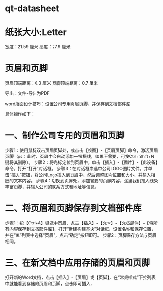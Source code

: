 # qt-datasheet

# 纸张大小:Letter
宽度：21.59 厘米
高度：27.9 厘米

# 页眉和页脚
页眉顶端距离：0.3 厘米
页脚顶端距离：0.7 厘米

导出：文件-导出为PDF

word版面设计技巧：设置公司专用页眉页脚，并保存到文档部件库

具体操作如下：
# 一、制作公司专用的页眉和页脚
步骤1：使用鼠标双击页眉页脚处，或点击【视图】-【页眉页脚】命令，激活页眉页脚（ps：此时，页眉中会自动添加一根横线，如果不需要，可按Ctrl+Shift+N键将其删除）。
步骤2：将光标定位到页眉中，单击【插入】-【图片】-【此设备】命令，打开“打开”对话框。
步骤3：在对话框中选中公司LOGO图片文件，并单击“插入”按钮，将公司Logo插入到页眉中，然后调整图片位置和大小，并输入相应的文本内容。
步骤4：切换到页脚处，添加需要的页脚内容，这里我们插入线条丰富页脚，并输入公司的联系方式和地址等信息。

# 二、将页眉和页脚保存到文档部件库
步骤1：按【Ctrl+A】键选中页眉，点击【插入】-【文本】-【文档部件】-【将所有内容保存到文档部件库】，打开“新建构建基块”对话框，设置名称和保存位置，并在“库”列表中选择“页眉”，点击“确定”按钮即可。
步骤2：页脚保存方法与页眉相同。
# 三、在新文档中应用存储的页眉和页脚
打开新的Word文档，点击【插入】-【页眉】或【页脚】，在“常规样式”下拉列表中就能看到存储的页眉和页脚，点击即可插入，
